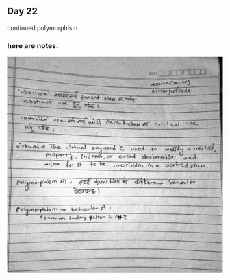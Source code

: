 ## Day 22

continued polymorphism

### here are notes:
![Images](https://github.com/realtirtha/100DaysOfCode-ProgressTracker/blob/main/images/22a.jpg)